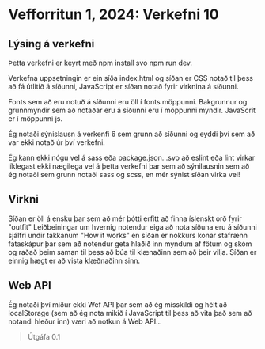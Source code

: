 # Vefforritun 1, 2024: Verkefni 10

## Lýsing á verkefni
Þetta verkefni er keyrt með npm install svo npm run dev. 

Verkefna uppsetningin er ein síða index.html og síðan er CSS notað til þess að fá útlitið á síðunni, JavaScript er síðan notað fyrir virknina á síðunni.

Fonts sem að eru notuð á síðunni eru öll í fonts möppunni. Bakgrunnur og grunnmyndir sem að notaðar eru á síðunni eru í möppunni myndir.
JavaScrit er í möppunni js.

Ég notaði sýnislausn á verkenfi 6 sem grunn að síðunni og eyddi því sem að var ekki notað úr því verkefni.

Ég kann ekki nógu vel á sass eða package.json...svo að eslint eða lint virkar líklegast ekki nægilega vel á þetta verkefni þar sem að sýnilausnin sem að ég notaði sem grunn notaði sass og scss, en mér sýnist síðan virka vel!

## Virkni
Síðan er öll á ensku þar sem að mér þótti erfitt að finna íslenskt orð fyrir "outfit"
Leiðbeiningar um hvernig notendur eiga að nota síðuna eru á síðunni sjálfri undir takkanum "How it works" en síðan er nokkurs konar stafrænn fataskápur þar sem að notendur geta hlaðið inn myndum af fötum og skóm og raðað þeim saman til þess að búa til klænaðinn sem að þeir vilja. Síðan er einnig hægt er að vista klæðnaðinn sinn.

## Web API
Ég notaði því miður ekki Wef API þar sem að ég misskildi og hélt að localStorage (sem að ég nota mikið í JavaScript til þess að vita það sem að notandi hleður inn) væri að notkun á Web API...


> Útgáfa 0.1
